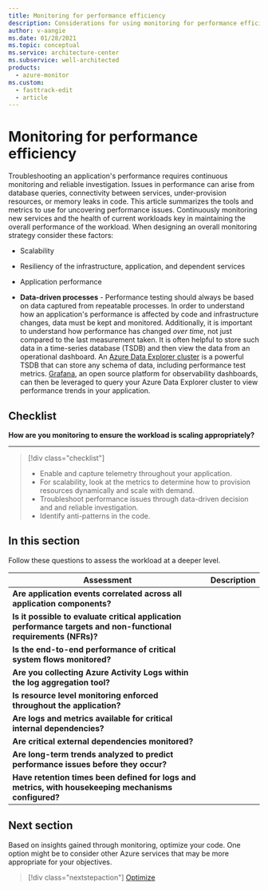 ```yaml
---
title: Monitoring for performance efficiency
description: Considerations for using monitoring for performance efficiency
author: v-aangie
ms.date: 01/28/2021
ms.topic: conceptual
ms.service: architecture-center
ms.subservice: well-architected
products:
  - azure-monitor
ms.custom:
  - fasttrack-edit
  - article
---
```


# Monitoring for performance efficiency
Troubleshooting an application's performance requires continuous monitoring and reliable investigation. Issues in performance can arise from database queries, connectivity between services, under-provision resources, or memory leaks in code.
This article summarizes the tools and metrics to use for uncovering performance issues. 
Continuously monitoring new services​ and the health of current workloads key in maintaining the overall performance of the workload. When designing an overall monitoring strategy consider these factors:
- Scalability
- Resiliency of the infrastructure, application, and dependent services
- Application performance

- **Data-driven processes** - Performance testing should always be based on data captured from repeatable processes. In order to understand how an application's performance is affected by code and infrastructure changes, data must be kept and monitored. Additionally, it is important to understand how performance has changed _over time_, not just compared to the last measurement taken. It is often helpful to store such data in a time-series database (TSDB) and then view the data from an operational dashboard. An [Azure Data Explorer cluster](https://azure.microsoft.com/services/data-explorer/) is a powerful TSDB that can store any schema of data, including performance test metrics. [Grafana](https://grafana.com/), an open source platform for observability dashboards, can then be leveraged to query your Azure Data Explorer cluster to view performance trends in your application.

## Checklist
**How are you monitoring to ensure the workload is scaling appropriately?**
***
> [!div class="checklist"]
> - Enable and capture telemetry throughout your application.
> - For scalability, look at the metrics to determine how to provision resources dynamically and scale with demand.
> - Troubleshoot performance issues through data-driven decision and and reliable investigation.
> - Identify anti-patterns in the code.

## In this section

Follow these questions to assess the workload at a deeper level.

|Assessment|Description|
|---|---|
|**Are application events correlated across all application components?**||
|**Is it possible to evaluate critical application performance targets and non-functional requirements (NFRs)?**||
|**Is the end-to-end performance of critical system flows monitored?**||
|**Are you collecting Azure Activity Logs within the log aggregation tool?**||
|**Is resource level monitoring enforced throughout the application?**||
|**Are logs and metrics available for critical internal dependencies?**||
|**Are critical external dependencies monitored?**||
|**Are long-term trends analyzed to predict performance issues before they occur?**||
|**Have retention times been defined for logs and metrics, with housekeeping mechanisms configured?**||

## Next section

Based on insights gained through monitoring, optimize your code. One option might be to consider other Azure services that may be more appropriate for your objectives.  

> [!div class="nextstepaction"] 
> [Optimize](optimize.md)


  






